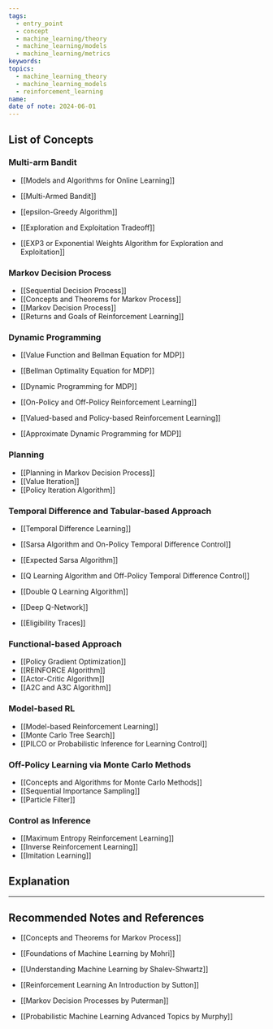 ```yaml
---
tags:
  - entry_point
  - concept
  - machine_learning/theory
  - machine_learning/models
  - machine_learning/metrics
keywords: 
topics:
  - machine_learning_theory
  - machine_learning_models
  - reinforcement_learning
name: 
date of note: 2024-06-01
---
```


## List of Concepts

### Multi-arm Bandit

- [[Models and Algorithms for Online Learning]]

- [[Multi-Armed Bandit]]
- [[epsilon-Greedy Algorithm]]
- [[Exploration and Exploitation Tradeoff]]
- [[EXP3 or Exponential Weights Algorithm for Exploration and Exploitation]]

### Markov Decision Process

- [[Sequential Decision Process]]
- [[Concepts and Theorems for Markov Process]]
- [[Markov Decision Process]]
- [[Returns and Goals of Reinforcement Learning]]

### Dynamic Programming

- [[Value Function and Bellman Equation for MDP]]
- [[Bellman Optimality Equation for MDP]]
- [[Dynamic Programming for MDP]]
- [[On-Policy and Off-Policy Reinforcement Learning]]

- [[Valued-based and Policy-based Reinforcement Learning]]
- [[Approximate Dynamic Programming for MDP]]

### Planning

- [[Planning in Markov Decision Process]]
- [[Value Iteration]]
- [[Policy Iteration Algorithm]]

### Temporal Difference and Tabular-based Approach 

- [[Temporal Difference Learning]]
- [[Sarsa Algorithm and On-Policy Temporal Difference Control]]
- [[Expected Sarsa Algorithm]]

- [[Q Learning Algorithm and Off-Policy Temporal Difference Control]]
- [[Double Q Learning Algorithm]]
- [[Deep Q-Network]]

- [[Eligibility Traces]]

### Functional-based Approach

- [[Policy Gradient Optimization]]
- [[REINFORCE Algorithm]]
- [[Actor-Critic Algorithm]]
- [[A2C and A3C Algorithm]]

### Model-based RL

- [[Model-based Reinforcement Learning]]
- [[Monte Carlo Tree Search]]
- [[PILCO or Probabilistic Inference for Learning Control]]

### Off-Policy Learning via Monte Carlo Methods

- [[Concepts and Algorithms for Monte Carlo Methods]]
- [[Sequential Importance Sampling]]
- [[Particle Filter]]

### Control as Inference

- [[Maximum Entropy Reinforcement Learning]]
- [[Inverse Reinforcement Learning]]
- [[Imitation Learning]]





## Explanation





-----------
##  Recommended Notes and References

- [[Concepts and Theorems for Markov Process]]



- [[Foundations of Machine Learning by Mohri]]
- [[Understanding Machine Learning by Shalev-Shwartz]]
- [[Reinforcement Learning An Introduction by Sutton]]
- [[Markov Decision Processes by Puterman]]
- [[Probabilistic Machine Learning Advanced Topics by Murphy]]


